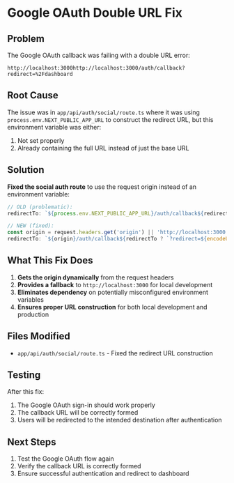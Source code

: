 # Google OAuth Double URL Fix

## Problem
The Google OAuth callback was failing with a double URL error:
```
http://localhost:3000http://localhost:3000/auth/callback?redirect=%2Fdashboard
```

## Root Cause
The issue was in `app/api/auth/social/route.ts` where it was using `process.env.NEXT_PUBLIC_APP_URL` to construct the redirect URL, but this environment variable was either:
1. Not set properly
2. Already containing the full URL instead of just the base URL

## Solution
**Fixed the social auth route** to use the request origin instead of an environment variable:

```typescript
// OLD (problematic):
redirectTo: `${process.env.NEXT_PUBLIC_APP_URL}/auth/callback${redirectTo ? `?redirect=${encodeURIComponent(redirectTo)}` : ''}`,

// NEW (fixed):
const origin = request.headers.get('origin') || 'http://localhost:3000'
redirectTo: `${origin}/auth/callback${redirectTo ? `?redirect=${encodeURIComponent(redirectTo)}` : ''}`,
```

## What This Fix Does
1. **Gets the origin dynamically** from the request headers
2. **Provides a fallback** to `http://localhost:3000` for local development
3. **Eliminates dependency** on potentially misconfigured environment variables
4. **Ensures proper URL construction** for both local development and production

## Files Modified
- `app/api/auth/social/route.ts` - Fixed the redirect URL construction

## Testing
After this fix:
1. The Google OAuth sign-in should work properly
2. The callback URL will be correctly formed
3. Users will be redirected to the intended destination after authentication

## Next Steps
1. Test the Google OAuth flow again
2. Verify the callback URL is correctly formed
3. Ensure successful authentication and redirect to dashboard
